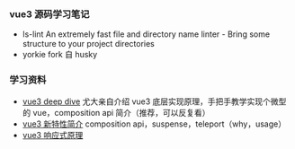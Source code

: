 ### vue3 源码学习笔记

- ls-lint
  An extremely fast file and directory name linter - Bring some structure to your project directories
- yorkie
  fork 自 husky

### 学习资料

- [vue3 deep dive](https://www.bilibili.com/video/BV1rC4y187Vw?p=5) 尤大亲自介绍 vue3 底层实现原理，手把手教学实现个微型的 vue，composition api 简介（推荐，可以反复看）
- [vue3 新特性简介](https://www.bilibili.com/video/BV12k4y1y75T/?spm_id_from=333.788.videocard.2) composition api，suspense，teleport（why，usage）
- [vue3 响应式原理](https://www.bilibili.com/video/BV1SZ4y1x7a9/?spm_id_from=333.788.videocard.4)
